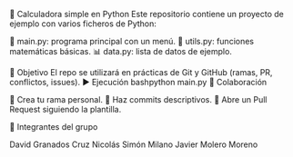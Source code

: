 🧮 Calculadora simple en Python
Este repositorio contiene un proyecto de ejemplo con varios ficheros de Python:

📄 main.py: programa principal con un menú.
🔧 utils.py: funciones matemáticas básicas.
📊 data.py: lista de datos de ejemplo.

🎯 Objetivo
El repo se utilizará en prácticas de Git y GitHub (ramas, PR, conflictos, issues).
▶️ Ejecución
bashpython main.py
🤝 Colaboración

🌿 Crea tu rama personal.
💬 Haz commits descriptivos.
🔄 Abre un Pull Request siguiendo la plantilla.

👥 Integrantes del grupo

David Granados Cruz
Nicolás Simón Milano
Javier Molero Moreno
